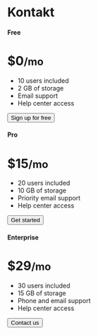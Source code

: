 <h1>Kontakt</h1>

<div class="row row-cols-1 row-cols-md-3 mb-3 text-center">
      <div class="col">
        <div class="card mb-4 rounded-3 shadow-sm">
          <div class="card-header py-3">
            <h4 class="my-0 fw-normal">Free</h4>
          </div>
          <div class="card-body">
            <h1 class="card-title pricing-card-title">$0<small class="text-muted fw-light">/mo</small></h1>
            <ul class="list-unstyled mt-3 mb-4">
              <li>10 users included</li>
              <li>2 GB of storage</li>
              <li>Email support</li>
              <li>Help center access</li>
            </ul>
            <button type="button" class="w-100 btn btn-lg btn-outline-primary">Sign up for free</button>
          </div>
        </div>
      </div>
      <div class="col">
        <div class="card mb-4 rounded-3 shadow-sm">
          <div class="card-header py-3">
            <h4 class="my-0 fw-normal">Pro</h4>
          </div>
          <div class="card-body">
            <h1 class="card-title pricing-card-title">$15<small class="text-muted fw-light">/mo</small></h1>
            <ul class="list-unstyled mt-3 mb-4">
              <li>20 users included</li>
              <li>10 GB of storage</li>
              <li>Priority email support</li>
              <li>Help center access</li>
            </ul>
            <button type="button" class="w-100 btn btn-lg btn-primary">Get started</button>
          </div>
        </div>
      </div>
      <div class="col">
        <div class="card mb-4 rounded-3 shadow-sm border-primary">
          <div class="card-header py-3 text-bg-primary border-primary">
            <h4 class="my-0 fw-normal">Enterprise</h4>
          </div>
          <div class="card-body">
            <h1 class="card-title pricing-card-title">$29<small class="text-muted fw-light">/mo</small></h1>
            <ul class="list-unstyled mt-3 mb-4">
              <li>30 users included</li>
              <li>15 GB of storage</li>
              <li>Phone and email support</li>
              <li>Help center access</li>
            </ul>
            <button type="button" class="w-100 btn btn-lg btn-primary">Contact us</button>
          </div>
        </div>
      </div>
</div>

